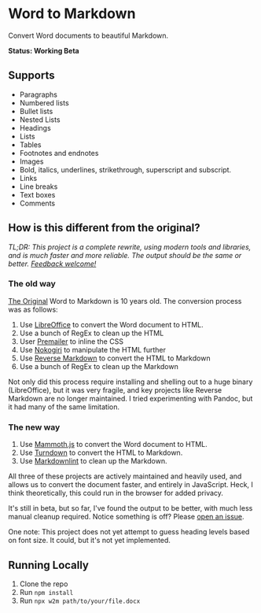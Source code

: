 # Word to Markdown

Convert Word documents to beautiful Markdown.

**Status: Working Beta**

## Supports

* Paragraphs
* Numbered lists
* Bullet lists
* Nested Lists
* Headings
* Lists
* Tables
* Footnotes and endnotes
* Images
* Bold, italics, underlines, strikethrough, superscript and subscript.
* Links
* Line breaks
* Text boxes
* Comments

## How is this different from the original?

*TL;DR: This project is a complete rewrite, using modern tools and libraries, and is much faster and more reliable. The output should be the same or better. [Feedback welcome!](https://github.com/benbalter/word-to-markdown-js/issues/new)*

### The old way

[The Original](https://github.com/benbalter/word-to-markdown) Word to Markdown is 10 years old. The conversion process was as follows:

1. Use [LibreOffice](https://www.libreoffice.org/) to convert the Word document to HTML.
2. Use a bunch of RegEx to clean up the HTML
3. User [Premailer](https://github.com/premailer/premailer) to inline the CSS
4. Use [Nokogiri](https://nokogiri.org) to manipulate the HTML further
5. Use [Reverse Markdown](https://github.com/xijo/reverse_markdown) to convert the HTML to Markdown
6. Use a bunch of RegEx to clean up the Markdown

Not only did this process require installing and shelling out to a huge binary (LibreOffice), but it was very fragile, and key projects like Reverse Markdown are no longer maintained. I tried experimenting with Pandoc, but it had many of the same limitation.

### The new way

1. Use [Mammoth.js](https://github.com/mwilliamson/mammoth.js/) to convert the Word document to HTML.
2. Use [Turndown](https://github.com/mixmark-io/turndown) to convert the HTML to Markdown.
3. Use [Markdownlint](https://github.com/DavidAnson/markdownlint) to clean up the Markdown.

All three of these projects are actively maintained and heavily used, and allows us to convert the document faster, and entirely in JavaScript. Heck, I think theoretically, this could run in the browser for added privacy.

It's still in beta, but so far, I've found the output to be better, with much less manual cleanup required. Notice something is off? Please [open an issue](https://github.com/benbalter/word-to-markdown-js/issues/new).

One note: This project does not yet attempt to guess heading levels based on font size. It could, but it's not yet implemented.

## Running Locally

1. Clone the repo
2. Run `npm install`
3. Run `npx w2m path/to/your/file.docx`
